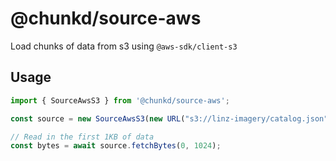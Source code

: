 # @chunkd/source-aws


Load chunks of data from s3 using `@aws-sdk/client-s3`

## Usage

```javascript
import { SourceAwsS3 } from '@chunkd/source-aws';

const source = new SourceAwsS3(new URL("s3://linz-imagery/catalog.json"));

// Read in the first 1KB of data
const bytes = await source.fetchBytes(0, 1024);
```
